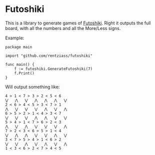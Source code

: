 # Futoshiki

This is a library to generate games of [Futoshiki](https://en.wikipedia.org/wiki/Futoshiki). Right it outputs the full board, with all the numbers and all the More/Less signs.

Example:

```golang
package main

import "github.com/rentziass/futoshiki"

func main() {
	f := futoshiki.GenerateFutoshiki(7)
	f.Print()
}
```

Will output something like:

```
4 > 1 < 7 > 3 > 2 < 5 < 6
⋁   ⋀   ⋁   ⋀   ⋀   ⋀   ⋁
2 < 6 > 4 < 5 > 3 < 7 > 1
⋀   ⋁   ⋁   ⋁   ⋀   ⋁   ⋀
6 > 5 > 2 > 1 < 4 > 3 < 7
⋁   ⋁   ⋁   ⋀   ⋀   ⋁   ⋁
5 > 4 > 1 < 7 > 6 > 2 < 3
⋀   ⋁   ⋀   ⋁   ⋁   ⋁   ⋀
7 > 2 < 3 < 6 > 5 > 1 < 4
⋁   ⋀   ⋀   ⋁   ⋁   ⋀   ⋁
3 < 7 > 5 > 4 > 1 < 6 > 2
⋁   ⋁   ⋀   ⋁   ⋀   ⋁   ⋀
1 < 3 < 6 > 2 < 7 > 4 < 5
```
